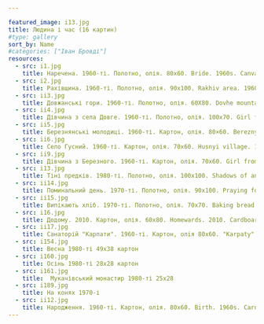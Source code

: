 ```yaml
---

featured_image: i13.jpg
title: Людина і час (16 картин)
#type: gallery
sort_by: Name
#categories: ["Іван Бровді"]
resources:
  - src: i1.jpg
    title: Наречена. 1960-ті. Полотно, олія. 80х60. Bride. 1960s. Canvas, oil.
  - src: i2.jpg
    title: Рахівщина. 1960-ті. Полотно, олія. 90х100. Rakhiv area. 1960s. Canvas, oil.
  - src: ii3.jpg
    title: Довжанські гори. 1960-ті. Полотно, олія. 60Х80. Dovhe mountains. 1960s. Canvas, oil.
  - src: ii4.jpg
    title: Дівчина з села Довге. 1960-ті. Полотно, олія. 100x70. Girl from Dovhe village. 1960s. Canvas, oil.
  - src: ii5.jpg
    title: Березнянськi молодицi. 1960-ті. Картон, олія. 80×60. Bereznyi young ladies. 1960s. Cardboard, oil.
  - src: ii6.jpg
    title: Село Гусний. 1960-ті. Картон, олія. 70х60. Husnyi village. 1960s. Cardboard, oil.
  - src: ii9.jpg
    title: Дівчина з Березного. 1960-ті. Картон, олія. 70x60. Girl from Bereznyi. 1960s. Cardboard, oil.
  - src: i13.jpg
    title: Тіні предків. 1980-ті. Полотно, олія. 100х100. Shadows of ancestors. 1980s. Canvas, oil.
  - src: ii14.jpg
    title: Поминальний день. 1970-ті. Полотно, олія. 90х100. Praying for deceased. 1970s. Canvas, oil.
  - src: ii15.jpg
    title: Випікають хлiб. 1970-ті. Полотно, олія. 70x70. Baking bread. 1970s. Canvas, oil.
  - src: i16.jpg
    title: Додому. 2010. Картон, олія. 60x80. Homewards. 2010. Cardboard, oil.  
  - src: ii17.jpg
    title: Санаторій "Карпати". 1960-ті. Картон, олiя 80х60. "Karpaty" sanatorium. 1960s. Cardboard, oil.
  - src: i154.jpg
    title: Весна 1980-ті 49х38 картон
  - src: i160.jpg
    title: Осінь 1980-ті 28х28 картон
  - src: i161.jpg
    title:	Мукачівський монастир 1980-ті 25х28
  - src: i189.jpg
    title: На конях 1970-і
  - src: ii12.jpg
    title: Народження. 1960-ті. Картон, олія. 80х60. Birth. 1960s. Cardboard, oil.
---
```

